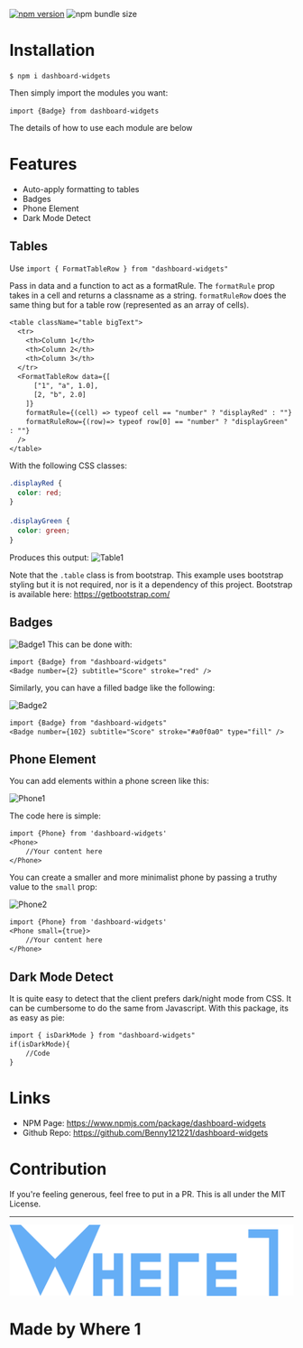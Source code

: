 [![npm version](https://badge.fury.io/js/dashboard-widgets.svg)](https://badge.fury.io/js/dashboard-widgets)
![npm bundle size](https://img.shields.io/bundlephobia/min/dashboard-widgets)


# Installation
`$ npm i dashboard-widgets`

Then simply import the modules you want:

`import {Badge} from dashboard-widgets`

The details of how to use each module are below

# Features
- Auto-apply formatting to tables
- Badges
- Phone Element
- Dark Mode Detect

## Tables

Use `import { FormatTableRow } from "dashboard-widgets"`

Pass in data and a function to act as a formatRule. The `formatRule` prop takes in a cell and returns a classname as a string. `formatRuleRow` does the same thing but for a table row (represented as an array of cells).

```tsx
<table className="table bigText">
  <tr>
    <th>Column 1</th>
    <th>Column 2</th>
    <th>Column 3</th>
  </tr>
  <FormatTableRow data={[
      ["1", "a", 1.0],
      [2, "b", 2.0]
    ]}
    formatRule={(cell) => typeof cell == "number" ? "displayRed" : ""}
    formatRuleRow={(row)=> typeof row[0] == "number" ? "displayGreen" : ""}
  />
</table>
```

With the following CSS classes:

```css
.displayRed {
  color: red;
}

.displayGreen {
  color: green;
}
```

Produces this output:
<img src="https://i.imgur.com/gXmmRH0.png" alt="Table1">

Note that the `.table` class is from bootstrap. This example uses bootstrap styling but it is not required, nor is it a dependency of this project. Bootstrap is available here: https://getbootstrap.com/

## Badges
<img src="https://i.imgur.com/hqXI6Yb.png" alt="Badge1" width="200" height="200">
This can be done with:

    import {Badge} from "dashboard-widgets"
    <Badge number={2} subtitle="Score" stroke="red" />

Similarly, you can have a filled badge like the following:

<img src="https://i.imgur.com/SXSSkyp.png" alt="Badge2" width="200" height="220">


    import {Badge} from "dashboard-widgets"
    <Badge number={102} subtitle="Score" stroke="#a0f0a0" type="fill" />

## Phone Element

You can add elements within a phone screen like this:

<img src="https://i.imgur.com/cWaZ2X4.png" alt="Phone1">

The code here is simple:

    import {Phone} from 'dashboard-widgets'
    <Phone>
	    //Your content here
	</Phone>

You can create a smaller and more minimalist phone by passing a truthy value to the `small` prop:

<img src="https://i.imgur.com/5tNaTeh.png" alt="Phone2">

    import {Phone} from 'dashboard-widgets'
    <Phone small={true}>
    	//Your content here
    </Phone>

## Dark Mode Detect

It is quite easy to detect that the client prefers dark/night mode from CSS. It can be cumbersome to do the same from Javascript. With this package, its as easy as pie:

    import { isDarkMode } from "dashboard-widgets"
    if(isDarkMode){
	    //Code
	}

# Links
- NPM Page: https://www.npmjs.com/package/dashboard-widgets
- Github Repo: https://github.com/Benny121221/dashboard-widgets


# Contribution
If you're feeling generous, feel free to put in a PR. This is all under the MIT License.

---
![Logo](https://raw.githubusercontent.com/Benny121221/images/master/logo_full.png)

# Made by Where 1
